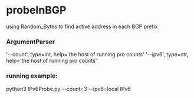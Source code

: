 # probeInBGP
using Random_Bytes to find active address in each BGP prefix
### ArgumentParser
'--count', type=int, help='the host of running pro counts'
'--ipv6', type=str, help='the host of running pro counts'

### running example:
python3 IPv6Probe.py --count=3 --ipv6=local IPv6
